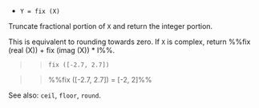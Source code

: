 * `Y = fix (X)`

Truncate fractional portion of `X` and return the integer portion.

This is equivalent to rounding towards zero.  If `X` is complex,
return %%fix (real (X)) + fix (imag (X)) * I%%.

>> `fix ([-2.7, 2.7])`

>> %%fix ([-2.7, 2.7]) = [-2, 2]%%

See also: `ceil`, `floor`, `round`.
